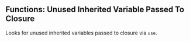 ## Functions: Unused Inherited Variable Passed To Closure

Looks for unused inherited variables passed to closure via `use`.
